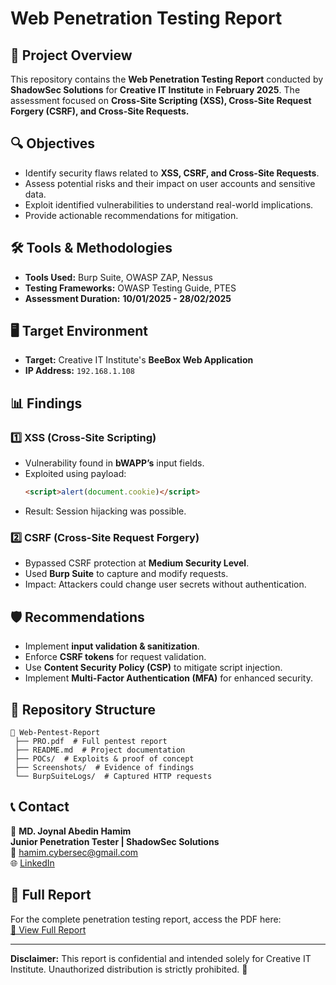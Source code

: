 # Web Penetration Testing Report

## 📌 Project Overview
This repository contains the **Web Penetration Testing Report** conducted by **ShadowSec Solutions** for **Creative IT Institute** in **February 2025**. The assessment focused on **Cross-Site Scripting (XSS), Cross-Site Request Forgery (CSRF), and Cross-Site Requests.**

## 🔍 Objectives
- Identify security flaws related to **XSS, CSRF, and Cross-Site Requests**.
- Assess potential risks and their impact on user accounts and sensitive data.
- Exploit identified vulnerabilities to understand real-world implications.
- Provide actionable recommendations for mitigation.

## 🛠️ Tools & Methodologies
- **Tools Used:** Burp Suite, OWASP ZAP, Nessus
- **Testing Frameworks:** OWASP Testing Guide, PTES
- **Assessment Duration:** **10/01/2025 - 28/02/2025**

## 🖥️ Target Environment
- **Target:** Creative IT Institute's **BeeBox Web Application**
- **IP Address:** `192.168.1.108`

## 📊 Findings
### 1️⃣ **XSS (Cross-Site Scripting)**
- Vulnerability found in **bWAPP’s** input fields.
- Exploited using payload: 
  ```html
  <script>alert(document.cookie)</script>
  ```
- Result: Session hijacking was possible.

### 2️⃣ **CSRF (Cross-Site Request Forgery)**
- Bypassed CSRF protection at **Medium Security Level**.
- Used **Burp Suite** to capture and modify requests.
- Impact: Attackers could change user secrets without authentication.

## 🛡️ Recommendations
- Implement **input validation & sanitization**.
- Enforce **CSRF tokens** for request validation.
- Use **Content Security Policy (CSP)** to mitigate script injection.
- Implement **Multi-Factor Authentication (MFA)** for enhanced security.

## 📂 Repository Structure
```
📁 Web-Pentest-Report
 ├── PRO.pdf  # Full pentest report
 ├── README.md  # Project documentation
 ├── POCs/  # Exploits & proof of concept
 ├── Screenshots/  # Evidence of findings
 └── BurpSuiteLogs/  # Captured HTTP requests
```

## 📞 Contact
👤 **MD. Joynal Abedin Hamim**  
**Junior Penetration Tester | ShadowSec Solutions**  
📧 hamim.cybersec@gmail.com  
🌐 [LinkedIn](https://www.linkedin.com/in/hamim-pt/)  

## 📁 Full Report  
For the complete penetration testing report, access the PDF here:  
[📄 View Full Report](https://drive.google.com/file/d/1NWxHV0_80tFBG8XU3tpTEE6UVX7pZ4FT/view?usp=sharing)  

---
**Disclaimer:** This report is confidential and intended solely for Creative IT Institute. Unauthorized distribution is strictly prohibited. 🚨

